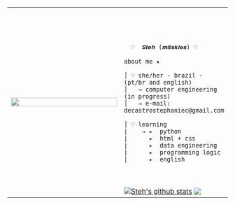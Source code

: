 <table>
    <tr>
        <td style="width: 70%;">
            <img src="https://github.com/user-attachments/assets/64164288-314b-47dd-9ff2-7474654a4229" style="width:100%; border: none;"/>
        </td>
        <td style="width: 30%; vertical-align: middle;">
            <p style="font-family: monospace; font-size: 80px;">    
                
      ♡  𝑺𝒕𝒆𝒉 (𝒎𝒊𝒕𝒔𝒌𝒊𝒆𝒔) ♡
    
</p>                                                                                                                            
                                                                                                                                                                                                 
    about me ★

    │ ♡ she/her - brazil - (pt/br and english)
    │   → computer engineering (in progress) 
    │   → e-mail: decastrostephaniec@gmail.com 
    
    │ ♡ learning
    |    → ▸  python
    |      ▸  html + css
    |      ▸  data engineering
    |      ▸  programming logic
    |      ▸  english 
    
<br />
<br />
  <a href="https://github.com/mitskies/github-readme-stats"><img align="center" src="https://github-readme-stats.vercel.app/api?username=mitskies&show_icons=true&include_all_commits=true&theme=dracula&hide_border=true" alt="Steh's github stats" /></a>  
<a href="https://github.com/mitskies/github-readme-stats"><img align="center" src="https://github-readme-stats.vercel.app/api/top-langs/?username=mitskies&layout=compact&theme=dracula&hide_border=true" /></a> 

